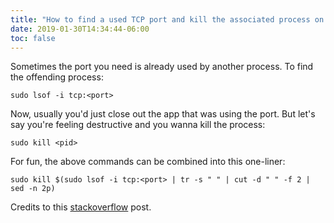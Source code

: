 ```yaml
---
title: "How to find a used TCP port and kill the associated process on your Mac"
date: 2019-01-30T14:34:44-06:00
toc: false
---
```


Sometimes the port you need is already used by another process. To find the offending process:

```
sudo lsof -i tcp:<port>
```

Now, usually you'd just close out the app that was using the port. But let's say you're feeling destructive and you wanna kill the process:

```
sudo kill <pid>
```

For fun, the above commands can be combined into this one-liner:

```
sudo kill $(sudo lsof -i tcp:<port> | tr -s " " | cut -d " " -f 2 | sed -n 2p)
```

Credits to this [stackoverflow](https://stackoverflow.com/questions/3855127/find-and-kill-process-locking-port-3000-on-mac) post. 
